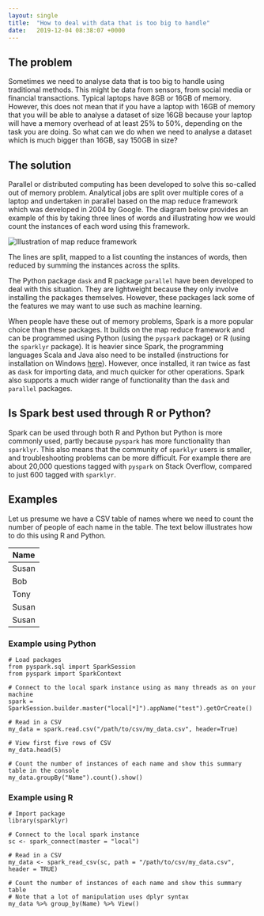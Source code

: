 ```yaml
---
layout: single
title:  "How to deal with data that is too big to handle"
date:   2019-12-04 08:38:07 +0000
---
```


## The problem

Sometimes we need to analyse data that is too big to handle using traditional methods. This might be data from sensors, from social media or financial transactions. Typical laptops have 8GB or 16GB of memory. However, this does not mean that if you have a laptop with 16GB of memory that you will be able to analyse a dataset of size 16GB because your laptop will have a memory overhead of at least 25% to 50%, depending on the task you are doing. So what can we do when we need to analyse a dataset which is much bigger than 16GB, say 150GB in size?

## The solution

Parallel or distributed computing has been developed to solve this so-called out of memory problem. Analytical jobs are split over multiple cores of a laptop and undertaken in parallel based on the map reduce framework which was developed in 2004 by Google. The diagram below provides an example of this by taking three lines of words and illustrating how we would count the instances of each word using this framework.

![Illustration of map reduce framework]({{site.url}}/assets/mapreduce-example.png)

The lines are split, mapped to a list counting the instances of words, then reduced by summing the instances across the splits.

The Python package `dask` and R package `parallel` have been developed to deal with this situation. They are lightweight because they only involve installing the packages themselves. However, these packages lack some of the features we may want to use such as machine learning.

When people have these out of memory problems, Spark is a more popular choice than these packages. It builds on the map reduce framework and can be programmed using Python (using the `pyspark` package) or R (using the `sparklyr` package). It is heavier since Spark, the programming languages Scala and Java also need to be installed (instructions for installation on Windows [here](https://github.com/gaskyk/install_spark_on_windows/blob/master/Installing_spark_on_windows.md)). However, once installed, it ran twice as fast as `dask` for importing data, and much quicker for other operations. Spark also supports a much wider range of functionality than the `dask` and `parallel` packages.

## Is Spark best used through R or Python?

Spark can be used through both R and Python but Python is more commonly used, partly because `pyspark` has more functionality than `sparklyr`. This also means that the community of `sparklyr` users is smaller, and troubleshooting problems can be more difficult. For example there are about 20,000 questions tagged with `pyspark` on Stack Overflow, compared to just 600 tagged with `sparklyr`.

## Examples

Let us presume we have a CSV table of names where we need to count the number of people of each name in the table. The text below illustrates how to do this using R and Python.

| Name |
| --- |
| Susan |
| Bob |
| Tony |
| Susan |
| Susan |

### Example using Python

```
# Load packages
from pyspark.sql import SparkSession
from pyspark import SparkContext

# Connect to the local spark instance using as many threads as on your machine
spark = SparkSession.builder.master("local[*]").appName("test").getOrCreate()

# Read in a CSV
my_data = spark.read.csv("/path/to/csv/my_data.csv", header=True)

# View first five rows of CSV
my_data.head(5)

# Count the number of instances of each name and show this summary table in the console
my_data.groupBy("Name").count().show()
```

### Example using R

```
# Import package
library(sparklyr)

# Connect to the local spark instance
sc <- spark_connect(master = "local")

# Read in a CSV
my_data <- spark_read_csv(sc, path = "/path/to/csv/my_data.csv", header = TRUE)

# Count the number of instances of each name and show this summary table
# Note that a lot of manipulation uses dplyr syntax
my_data %>% group_by(Name) %>% View()
```
